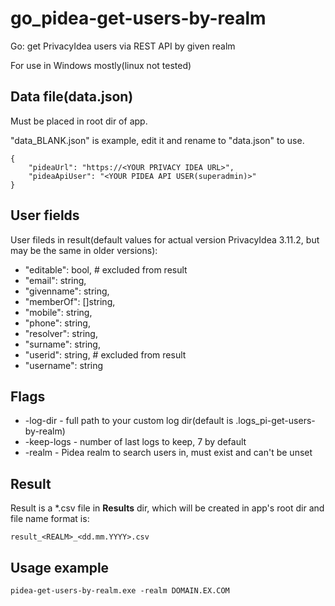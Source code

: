 # go_pidea-get-users-by-realm
Go: get PrivacyIdea users via REST API by given realm

For use in Windows mostly(linux not tested)

<h2>Data file(data.json)</h2>

Must be placed in root dir of app.

"data_BLANK.json" is example, edit it and rename to "data.json" to use.

```
{
    "pideaUrl": "https://<YOUR PRIVACY IDEA URL>",
    "pideaApiUser": "<YOUR PIDEA API USER(superadmin)>"
}
```

<h2>User fields</h2>

User fileds in result(default values for actual version PrivacyIdea 3.11.2, but may be the same in older versions):

* "editable": bool, # excluded from result
* "email": string,
* "givenname": string,
* "memberOf": []string,
* "mobile": string,
* "phone": string,
* "resolver": string,
* "surname": string,
* "userid": string, # excluded from result
* "username": string

<h2>Flags</h2>

* -log-dir - full path to your custom log dir(default is .logs_pi-get-users-by-realm)
* -keep-logs - number of last logs to keep, 7 by default
* -realm - Pidea realm to search users in, must exist and can't be unset

<h2>Result</h2>

Result is a *.csv file in <b>Results</b> dir, which will be created in app's root dir and file name format is:

```
result_<REALM>_<dd.mm.YYYY>.csv
```

<h2>Usage example</h2>

```
pidea-get-users-by-realm.exe -realm DOMAIN.EX.COM
```
